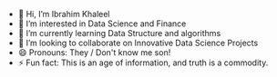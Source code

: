 - 👋 Hi, I’m Ibrahim Khaleel
- 👀 I’m interested in Data Science and Finance
- 🌱 I’m currently learning Data Structure and algorithms
- 💞️ I’m looking to collaborate on Innovative Data Science Projects
- 😄 Pronouns: They / Don't know me son!
- ⚡ Fun fact: This is an age of information, and truth is a commodity.

<!---
ibrahimkhxl/ibrahimkhxl is a ✨ special ✨ repository because its `README.md` (this file) appears on your GitHub profile.
You can click the Preview link to take a look at your changes.
--->
